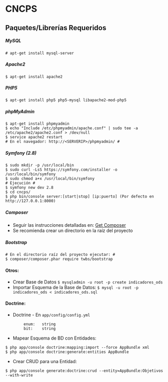 CNCPS
===================

## Paquetes/Librerías Requeridos

##### MySQL
    # apt-get install mysql-server
##### Apache2 
    $ apt-get install apache2 
##### PHP5
    $ apt-get install php5 php5-mysql libapache2-mod-php5
##### phpMyAdmin
    $ apt-get install phpmyadmin
    $ echo "Include /etc/phpmyadmin/apache.conf" | sudo tee -a /etc/apache2/apache2.conf > /dev/null
    $ service apache2 restart
    # En el navegador: http://<SERVERIP>/phpmyadmin/ #
##### Symfony (2.8)
    $ sudo mkdir -p /usr/local/bin
    $ sudo curl -LsS https://symfony.com/installer -o /usr/local/bin/symfony
    $ sudo chmod a+x /usr/local/bin/symfony
    # Ejecución #
    $ symfony new dev 2.8
    $ cd cncps/
    $ php bin/console server:[start|stop] [ip:puerto] (Por defecto en http://127.0.0.1:8000)
##### Composer
 * Seguir las instrucciones detalladas en: [Get Composer](https://getcomposer.org/download/)
 * Se recomienda crear un directorio en la raíz del proyecto

##### Bootstrap
    # En el directorio raíz del proyecto ejecutar: #
    $ composer/composer.phar require twbs/bootstrap

#### Otros:
 * Crear Base de Datos ```$ mysqladmin -u root -p create indicadores_ods```
 * Importar Esquema de la Base de Datos:  ```$ mysql -u root -p indicadores_ods < indicadores_ods.sql```

#### Doctrine:
 * Doctrine - En `app/config/config.yml`
``` mapping_types:
        enum:   string
        bit:    string
```
 * Mapear Esquema de BD con Entidades:
```
$ php app/console doctrine:mapping:import --force AppBundle xml
$ php app/console doctrine:generate:entities AppBundle
```
 * Crear CRUD para una Entidad:
```
$ php app/console generate:doctrine:crud --entity=AppBundle:Objetivos --with-write
```